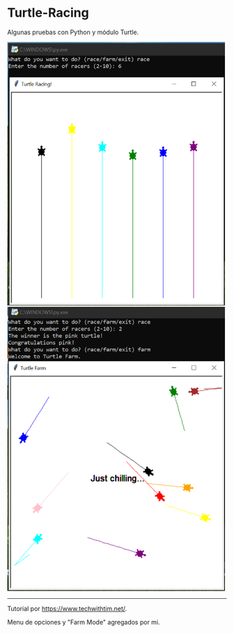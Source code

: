 # Turtle-Racing

Algunas pruebas con Python y módulo Turtle.

<img src="https://github.com/guidocano/Turtle-Racing/blob/main/screenshots/turtle1.png" width="500" >          <img src="https://github.com/guidocano/Turtle-Racing/blob/main/screenshots/turtle2.png" width="500" >



-------------------------------------

Tutorial por https://www.techwithtim.net/.

Menu de opciones y "Farm Mode" agregados por mi.
